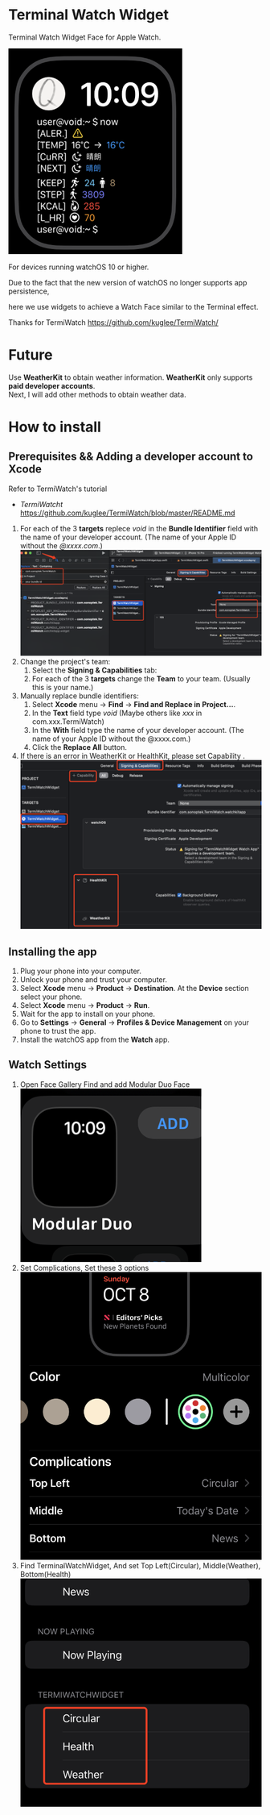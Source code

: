 # Terminal Watch Widget

Terminal Watch Widget Face for Apple Watch.

![Watch Face](Screenshots/Watch_Preview.png)

For devices running watchOS 10 or higher.

Due to the fact that the new version of watchOS no longer supports app persistence,   

here we use widgets to achieve a Watch Face similar to the Terminal effect.

Thanks for TermiWatch https://github.com/kuglee/TermiWatch/

# Future
 Use **WeatherKit** to obtain weather information. **WeatherKit** only supports **paid developer accounts**.  
 Next, I will add other methods to obtain weather data.

# How to install

## Prerequisites && Adding a developer account to Xcode
  Refer to TermiWatch's tutorial
  - *TermiWatcht* https://github.com/kuglee/TermiWatch/blob/master/README.md

  1. For each of the 3 **targets** replece *void* in the **Bundle Identifier** field with the name of your developer account. (The name of your Apple ID without the *@xxxx.com*.)
  ![Xcode Setting1](Screenshots/Xcode_Settings1.png)      
  1. Change the project's team:
      1. Select the **Signing & Capabilities** tab:    
      1. For each of the 3 **targets** change the **Team** to your team. (Usually this is your name.)  
  1. Manually replace bundle identifiers:
        1. Select **Xcode** menu -> **Find** -> **Find and Replace in Project…**.
        1. In the **Text** field type *void* (Maybe others like *xxx* in com.xxx.TermiWatch)
        1. In the **With** field type the name of your developer account. (The name of your Apple ID without the @xxxx.com.)
        1. Click the **Replace All** button.
  1. If there is an error in WeatherKit or HealthKit, please set Capability
  .![Xcode Setting2](Screenshots/Xcode_Settings2.png)


## Installing the app
  1. Plug your phone into your computer.
  1. Unlock your phone and trust your computer.
  1. Select **Xcode** menu -> **Product** -> **Destination**. At the **Device** section select your phone.
  1. Select **Xcode** menu -> **Product** -> **Run**.
  1. Wait for the app to install on your phone.
  1. Go to **Settings** -> **General** -> **Profiles & Device Management** on your phone to trust the app.
  1. Install the watchOS app from the **Watch** app.

## Watch Settings
  1. Open Face Gallery Find and add Modular Duo Face  
  ![Duo Modular](Screenshots/Watch_Setting1.png)
  2. Set Complications, Set these 3 options  
  ![Complications](Screenshots/Watch_Setting2.png)
  3. Find TerminalWatchWidget, And set Top Left(Circular), Middle(Weather), Bottom(Health)  
  ![Set Widget](Screenshots/Watch_Setting3.png)

